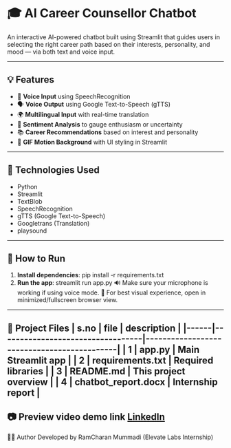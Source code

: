 # 🎓 AI Career Counsellor Chatbot

An interactive AI-powered chatbot built using Streamlit that guides users in selecting the right career path based on their interests, personality, and mood — via both text and voice input.

---

## 💡 Features

- 🎤 **Voice Input** using SpeechRecognition
- 🗣️ **Voice Output** using Google Text-to-Speech (gTTS)
- 🌍 **Multilingual Input** with real-time translation
- 🧠 **Sentiment Analysis** to gauge enthusiasm or uncertainty
- 📚 **Career Recommendations** based on interest and personality
- 🎨 **GIF Motion Background** with UI styling in Streamlit

---

## 🧠 Technologies Used

- Python
- Streamlit
- TextBlob
- SpeechRecognition
- gTTS (Google Text-to-Speech)
- Googletrans (Translation)
- playsound

---

## 🚀 How to Run

1. **Install dependencies**:
pip install -r requirements.txt
2. **Run the app**:
streamlit run app.py
🔊 Make sure your microphone is working if using voice mode.
🎨 For best visual experience, open in minimized/fullscreen browser view.
---
📁 Project Files
| s.no | file                             | description                                |
|------|----------------------------------|--------------------------------------------|
| 1    | app.py                           | Main Streamlit app                         |
| 2    | requirements.txt                 | Required libraries                         |
| 3    |   README.md                      | This project overview                      |
| 4    | chatbot_report.docx              | Internship report                          |
---
📷 Preview video demo link
[LinkedIn](https://www.linkedin.com/posts/ramcharan-mummadi-5973a72a3_machinelearning-ai-streamlit-activity-7343208786511216640-2KrY?utm_source=share&utm_medium=member_desktop&rcm=ACoAAEk08IMBgtVhiLfvseThCHsaIMJ-AW1t6zw) 
---
👨‍💻 Author
Developed by RamCharan Mummadi
(Elevate Labs Internship)
